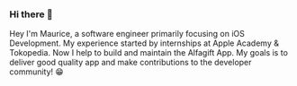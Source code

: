 ### Hi there 👋

<!--
**mauricetinn/mauricetinn** is a ✨ _special_ ✨ repository because its `README.md` (this file) appears on your GitHub profile.

Here are some ideas to get you started:

- 🔭 I’m currently working on ...
- 🌱 I’m currently learning ...
- 👯 I’m looking to collaborate on ...
- 🤔 I’m looking for help with ...
- 💬 Ask me about ...
- 📫 How to reach me: ...
- 😄 Pronouns: ...
- ⚡ Fun fact: ...
-->
Hey I'm Maurice, a software engineer primarily focusing on iOS Development. My experience started by internships at Apple Academy & Tokopedia. Now I help to build and maintain the Alfagift App. My goals is to deliver good quality app and make contributions to the developer community! 😁


